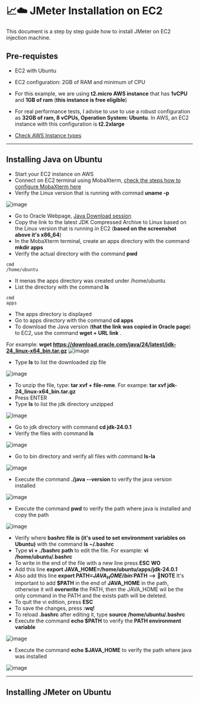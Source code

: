 # 📈☁️ JMeter Installation on EC2

This document is a step by step guide how to install JMeter on EC2 injection machine.

## Pre-requistes
- EC2 with Ubuntu
- EC2 configuration: 2GB of RAM and minimum of CPU

- For this example, we are using **t2.micro AWS instance** that has **1vCPU** and **1GB of ram** (**this instance is free eligible**)
- For real performance tests, I advise to use to use a robust configuration as **32GB of ram, 8 vCPUs, Operation System: Ubuntu**. In AWS, an EC2 instance with this configuration is **t2.2xlarge**
- [Check AWS Instance types](https://aws.amazon.com/ec2/instance-types/?trk=a5a8f3c9-c18a-485c-bbdb-52b795178fbe&sc_channel=ps&ef_id=CjwKCAjw4K3DBhBqEiwAYtG_9Egnpes7WDzX3R4IfkPsjhIG9NoX-3O3iR-OnYtnXPGYygX_I4naWhoCT5cQAvD_BwE:G:s&s_kwcid=AL!4422!3!536323165854!e!!g!!aws%20instance%20types!12028491727!115492233545&gad_campaignid=12028491727&gbraid=0AAAAADjHtp9ManJdWERBk1JBZp5ayMJpp&gclid=CjwKCAjw4K3DBhBqEiwAYtG_9Egnpes7WDzX3R4IfkPsjhIG9NoX-3O3iR-OnYtnXPGYygX_I4naWhoCT5cQAvD_BwE)

---

## Installing Java on Ubuntu

- Start your EC2 instance on AWS
- Connect on EC2 terminal using MobaXterm, [check the steps how to configure MobaXterm here](https://github.com/almeidas-tatiane/robust-api-performance/blob/main/configuring-mobaxterm.md)
- Verify the Linux version that is running with commad **uname -p**
  
![image](https://github.com/user-attachments/assets/3be0d2e7-f002-404c-932c-cd19ca261bc3)

- Go to Oracle Webpage, [Java Download session](https://www.oracle.com/br/java/technologies/downloads/)
- Copy the link to the latest JDK Compressed Archive to Linux based on the Linux version that is running in EC2 (**based on the screenshot above it's x86_64**)
- In the MobaXterm terminal, create an apps directory with the command **mkdir apps**
- Verify the actual directory with the command **pwd**
```
cmd
/home/ubuntu
```
- It menas the apps directory was created under /home/ubuntu
- List the directory with the command **ls**
```
cmd
apps
```

- The apps directory is displayed
- Go to apps directory with the command **cd apps**
- To download the Java version (**that the link was copied in Oracle page**) to EC2, use the command **wget + URL link** .

For example: **wget https://download.oracle.com/java/24/latest/jdk-24_linux-x64_bin.tar.gz**
![image](https://github.com/user-attachments/assets/54c24b55-c0e9-48ae-8a63-7d192cb7be3d)

- Type **ls** to list the downloaded zip file

![image](https://github.com/user-attachments/assets/eed100e0-5c09-4607-b35e-adca7b760d9a)


- To unzip the file, type: **tar xvf + file-nme**. For exampe: **tar xvf jdk-24_linux-x64_bin.tar.gz**
- Press ENTER
- Type **ls** to list the jdk directory unzipped

![image](https://github.com/user-attachments/assets/3e2b4761-d6ea-48ad-8954-c9e6754fd66b)

- Go to jdk directory with command **cd jdk-24.0.1**
- Verify the files with command **ls**

![image](https://github.com/user-attachments/assets/a33d1a56-b6cd-4b51-b4fa-44e49d18f3a6)

- Go to bin directory and verify all files with command **ls-la**

![image](https://github.com/user-attachments/assets/8d78b49c-43ef-404c-b27f-4ea5267efdcd)

- Execute the command **./java --version** to verify the java version installed

![image](https://github.com/user-attachments/assets/a4adf501-b53c-4c54-be59-db693fbb042e)

- Execute the command **pwd** to verify the path where java is installed and copy the path

![image](https://github.com/user-attachments/assets/3833a3e4-e97d-4049-9fda-b81951ab596e)

- Verify where **bashrc file is (it's used to set environment variables on Ubuntu)** with the command **ls ~/.bashrc**
- Type **vi + ./bashrc path** to edit the file. For example: **vi /home/ubuntu/.bashrc**
- To write in the end of the file with a new line press **ESC** **WO**
- Add this line **export JAVA_HOME=/home/ubuntu/apps/jdk-24.0.1**
- Also add this line **export PATH=$JAVA_HOME/bin:$PATH**  **-->** 📌**NOTE** It's important to add **$PATH** in the end of **JAVA_HOME** in the path, otherwise it will **overwrite** the PATH, then the JAVA_HOME wil be the only command in the PATH and the exists path will be deleted.
- To quit the vi edition, press **ESC**
- To save the changes, press **:wq!**
- To reload **.bashrc** after editing it, type **source /home/ubuntu/.bashrc**
- Execute the command **echo $PATH** to verify the **PATH environment variable**

![image](https://github.com/user-attachments/assets/9d4fede2-f154-4dde-9b23-f953bec4260b)

- Execute the command **echo $JAVA_HOME** to verify the path where java was installed

![image](https://github.com/user-attachments/assets/f3627910-8274-412c-a180-d15f933a54b2)

---

## Installing JMeter on Ubuntu

















